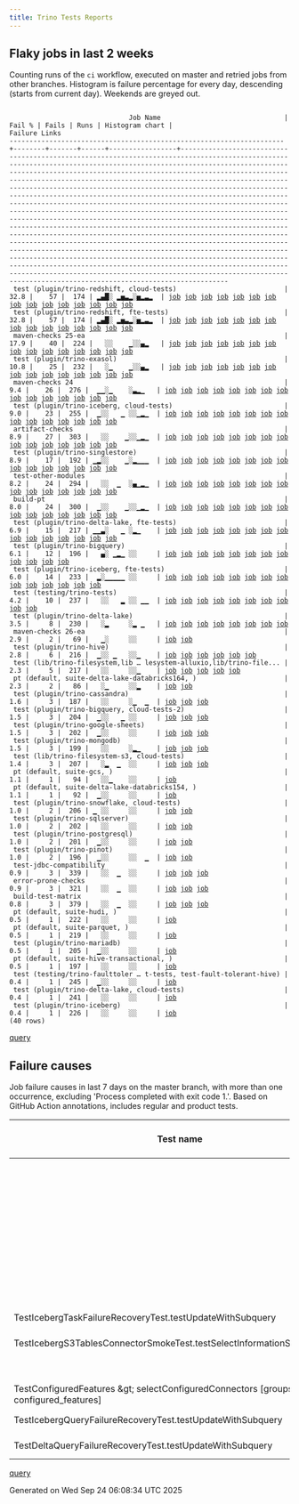 ```yaml
---
title: Trino Tests Reports
---
```


## Flaky jobs in last 2 weeks

Counting runs of the `ci` workflow, executed on master and retried jobs from other branches.
Histogram is failure percentage for every day, descending (starts from current day).
Weekends are greyed out.
<pre><code>
                              Job Name                               | Fail % | Fails | Runs | Histogram chart |                                                                                                                                                                                                                                                                                                                                                                                                                                                                                                                                                                                                                  Failure Links                                                                                                                                                                                                                                                                                                                                                                                                                                                                                                                                                                                                                   
---------------------------------------------------------------------+--------+-------+------+-----------------+--------------------------------------------------------------------------------------------------------------------------------------------------------------------------------------------------------------------------------------------------------------------------------------------------------------------------------------------------------------------------------------------------------------------------------------------------------------------------------------------------------------------------------------------------------------------------------------------------------------------------------------------------------------------------------------------------------------------------------------------------------------------------------------------------------------------------------------------------------------------------------------------------------------------------------------------------------------------------------------------------------------------------------------------------------------------------------------------------------------------------------------------------------------------------------------------------------------------------------------------------
 test (plugin/trino-redshift, cloud-tests)                           |   32.8 |    57 |  174 | ▂▄█░ ▂▅▃▂░▅▂▃▂  | <a href="https://github.com/trinodb/trino/actions/runs/17945034796/job/51029382536">job</a> <a href="https://github.com/trinodb/trino/actions/runs/17946142482/job/51033002142">job</a> <a href="https://github.com/trinodb/trino/actions/runs/17947146478/job/51036431924">job</a> <a href="https://github.com/trinodb/trino/actions/runs/17957498162/job/51072597554">job</a> <a href="https://github.com/trinodb/trino/actions/runs/17906428509/job/50908410243">job</a> <a href="https://github.com/trinodb/trino/actions/runs/17906428509/job/50908410243">job</a> <a href="https://github.com/trinodb/trino/actions/runs/17906428509/job/50924721008">job</a> <a href="https://github.com/trinodb/trino/actions/runs/17906428509/job/50924721008">job</a> <a href="https://github.com/trinodb/trino/actions/runs/17916815779/job/50941145238">job</a> <a href="https://github.com/trinodb/trino/actions/runs/17891632417/job/50872876133">job</a> <a href="https://github.com/trinodb/trino/actions/runs/17900249712/job/50892299026">job</a> <a href="https://github.com/trinodb/trino/actions/runs/17824825255/job/50675513182">job</a> <a href="https://github.com/trinodb/trino/actions/runs/17829688024/job/50691359920">job</a> <a href="https://github.com/trinodb/trino/actions/runs/17829695651/job/50691362198">job</a> <a href="https://github.com/trinodb/trino/actions/runs/17842514026/job/50735277938">job</a>  
 test (plugin/trino-redshift, fte-tests)                             |   32.8 |    57 |  174 | ▂▄█░ ▂▅▃▂░▅▂▃▂  | <a href="https://github.com/trinodb/trino/actions/runs/17945034796/job/51029382534">job</a> <a href="https://github.com/trinodb/trino/actions/runs/17946142482/job/51033002064">job</a> <a href="https://github.com/trinodb/trino/actions/runs/17947146478/job/51036431910">job</a> <a href="https://github.com/trinodb/trino/actions/runs/17957498162/job/51072597547">job</a> <a href="https://github.com/trinodb/trino/actions/runs/17906428509/job/50908410252">job</a> <a href="https://github.com/trinodb/trino/actions/runs/17906428509/job/50908410252">job</a> <a href="https://github.com/trinodb/trino/actions/runs/17906428509/job/50924721021">job</a> <a href="https://github.com/trinodb/trino/actions/runs/17906428509/job/50924721021">job</a> <a href="https://github.com/trinodb/trino/actions/runs/17916815779/job/50941145211">job</a> <a href="https://github.com/trinodb/trino/actions/runs/17891632417/job/50872876144">job</a> <a href="https://github.com/trinodb/trino/actions/runs/17900249712/job/50892299016">job</a> <a href="https://github.com/trinodb/trino/actions/runs/17824825255/job/50675513172">job</a> <a href="https://github.com/trinodb/trino/actions/runs/17829688024/job/50691359914">job</a> <a href="https://github.com/trinodb/trino/actions/runs/17829695651/job/50691362197">job</a> <a href="https://github.com/trinodb/trino/actions/runs/17842514026/job/50735277878">job</a>  
 maven-checks 25-ea                                                  |   17.9 |    40 |  224 |   ░░    ▁░░▄▂   | <a href="https://github.com/trinodb/trino/actions/runs/17778519950/job/50532140111">job</a> <a href="https://github.com/trinodb/trino/actions/runs/17724062285/job/50361332652">job</a> <a href="https://github.com/trinodb/trino/actions/runs/17738309738/job/50405638079">job</a> <a href="https://github.com/trinodb/trino/actions/runs/17738309738/job/50405638079">job</a> <a href="https://github.com/trinodb/trino/actions/runs/17660143292/job/50194094687">job</a> <a href="https://github.com/trinodb/trino/actions/runs/17660143292/job/50194094687">job</a> <a href="https://github.com/trinodb/trino/actions/runs/17660143292/job/50194094687">job</a> <a href="https://github.com/trinodb/trino/actions/runs/17660143292/job/50194094687">job</a> <a href="https://github.com/trinodb/trino/actions/runs/17660143292/job/50194094687">job</a> <a href="https://github.com/trinodb/trino/actions/runs/17630006865/job/50095439434">job</a> <a href="https://github.com/trinodb/trino/actions/runs/17650190400/job/50158876928">job</a> <a href="https://github.com/trinodb/trino/actions/runs/17657871522/job/50184928161">job</a> <a href="https://github.com/trinodb/trino/actions/runs/17657871522/job/50184928161">job</a> <a href="https://github.com/trinodb/trino/actions/runs/17660143292/job/50191760066">job</a> <a href="https://github.com/trinodb/trino/actions/runs/17619200359/job/50060293383">job</a>  
 test (plugin/trino-exasol)                                          |   10.8 |    25 |  232 |   ░▁    ▁░░▄▂   | <a href="https://github.com/trinodb/trino/actions/runs/17880181654/job/50846855434">job</a> <a href="https://github.com/trinodb/trino/actions/runs/17775814099/job/50523216417">job</a> <a href="https://github.com/trinodb/trino/actions/runs/17724062285/job/50361387214">job</a> <a href="https://github.com/trinodb/trino/actions/runs/17728863099/job/50375538197">job</a> <a href="https://github.com/trinodb/trino/actions/runs/17728863099/job/50380379460">job</a> <a href="https://github.com/trinodb/trino/actions/runs/17738309738/job/50405735146">job</a> <a href="https://github.com/trinodb/trino/actions/runs/17738309738/job/50405735146">job</a> <a href="https://github.com/trinodb/trino/actions/runs/17660143292/job/50194095767">job</a> <a href="https://github.com/trinodb/trino/actions/runs/17660143292/job/50194095767">job</a> <a href="https://github.com/trinodb/trino/actions/runs/17660143292/job/50194095767">job</a> <a href="https://github.com/trinodb/trino/actions/runs/17660143292/job/50194095767">job</a> <a href="https://github.com/trinodb/trino/actions/runs/17660143292/job/50194095767">job</a> <a href="https://github.com/trinodb/trino/actions/runs/17630006865/job/50095493977">job</a> <a href="https://github.com/trinodb/trino/actions/runs/17630918115/job/50098091653">job</a> <a href="https://github.com/trinodb/trino/actions/runs/17660143292/job/50191801080">job</a>  
 maven-checks 24                                                     |    9.4 |    26 |  276 |  ▁▁░▁    ░▃▂▁   | <a href="https://github.com/trinodb/trino/actions/runs/17906428509/job/50908346161">job</a> <a href="https://github.com/trinodb/trino/actions/runs/17906428509/job/50908346161">job</a> <a href="https://github.com/trinodb/trino/actions/runs/17899727496/job/50891104715">job</a> <a href="https://github.com/trinodb/trino/actions/runs/17844603050/job/50741441071">job</a> <a href="https://github.com/trinodb/trino/actions/runs/17844603050/job/50741441071">job</a> <a href="https://github.com/trinodb/trino/actions/runs/17810272328/job/50632069428">job</a> <a href="https://github.com/trinodb/trino/actions/runs/17775814099/job/50523135502">job</a> <a href="https://github.com/trinodb/trino/actions/runs/17728863099/job/50375455103">job</a> <a href="https://github.com/trinodb/trino/actions/runs/17697126334/job/50297949621">job</a> <a href="https://github.com/trinodb/trino/actions/runs/17697126334/job/50297949621">job</a> <a href="https://github.com/trinodb/trino/actions/runs/17699095983/job/50302362535">job</a> <a href="https://github.com/trinodb/trino/actions/runs/17657871522/job/50202516504">job</a> <a href="https://github.com/trinodb/trino/actions/runs/17657871522/job/50202516504">job</a> <a href="https://github.com/trinodb/trino/actions/runs/17657871522/job/50204891060">job</a> <a href="https://github.com/trinodb/trino/actions/runs/17657871522/job/50204891060">job</a>  
 test (plugin/trino-iceberg, cloud-tests)                            |    9.0 |    23 |  255 |  ▁░░   ▁ ░░▁▂▁  | <a href="https://github.com/trinodb/trino/actions/runs/17946142482/job/51033001983">job</a> <a href="https://github.com/trinodb/trino/actions/runs/17906428509/job/50908410194">job</a> <a href="https://github.com/trinodb/trino/actions/runs/17906428509/job/50908410194">job</a> <a href="https://github.com/trinodb/trino/actions/runs/17854232719/job/50769592574">job</a> <a href="https://github.com/trinodb/trino/actions/runs/17829688024/job/50691359796">job</a> <a href="https://github.com/trinodb/trino/actions/runs/17792488201/job/50572759411">job</a> <a href="https://github.com/trinodb/trino/actions/runs/17768609487/job/50498480549">job</a> <a href="https://github.com/trinodb/trino/actions/runs/17777870776/job/50530038454">job</a> <a href="https://github.com/trinodb/trino/actions/runs/17778519950/job/50532219094">job</a> <a href="https://github.com/trinodb/trino/actions/runs/17739067718/job/50408316546">job</a> <a href="https://github.com/trinodb/trino/actions/runs/17745012977/job/50428172238">job</a> <a href="https://github.com/trinodb/trino/actions/runs/17675959315/job/50238062823">job</a> <a href="https://github.com/trinodb/trino/actions/runs/17675997413/job/50238184764">job</a> <a href="https://github.com/trinodb/trino/actions/runs/17630918115/job/50098091603">job</a> <a href="https://github.com/trinodb/trino/actions/runs/17631862563/job/50100658512">job</a>  
 artifact-checks                                                     |    8.9 |    27 |  303 |   ░░    ▁░░▁▂▁  | <a href="https://github.com/trinodb/trino/actions/runs/17854232719/job/50769497262">job</a> <a href="https://github.com/trinodb/trino/actions/runs/17808512887/job/50626192998">job</a> <a href="https://github.com/trinodb/trino/actions/runs/17724062285/job/50361332650">job</a> <a href="https://github.com/trinodb/trino/actions/runs/17737905901/job/50404307323">job</a> <a href="https://github.com/trinodb/trino/actions/runs/17739067718/job/50408213240">job</a> <a href="https://github.com/trinodb/trino/actions/runs/17663936879/job/50202240761">job</a> <a href="https://github.com/trinodb/trino/actions/runs/17684430694/job/50266031620">job</a> <a href="https://github.com/trinodb/trino/actions/runs/17684430694/job/50266031620">job</a> <a href="https://github.com/trinodb/trino/actions/runs/17619841585/job/50146411200">job</a> <a href="https://github.com/trinodb/trino/actions/runs/17619841585/job/50146411200">job</a> <a href="https://github.com/trinodb/trino/actions/runs/17619841585/job/50146411200">job</a> <a href="https://github.com/trinodb/trino/actions/runs/17619841585/job/50147658947">job</a> <a href="https://github.com/trinodb/trino/actions/runs/17619841585/job/50147658947">job</a> <a href="https://github.com/trinodb/trino/actions/runs/17619841585/job/50062543817">job</a> <a href="https://github.com/trinodb/trino/actions/runs/17619841585/job/50062543817">job</a>  
 test (plugin/trino-singlestore)                                     |    8.9 |    17 |  192 | ▁▂░░    ▁░▂▁▁▁  | <a href="https://github.com/trinodb/trino/actions/runs/17941201394/job/51018150057">job</a> <a href="https://github.com/trinodb/trino/actions/runs/17941201394/job/51018150057">job</a> <a href="https://github.com/trinodb/trino/actions/runs/17906428509/job/50908410264">job</a> <a href="https://github.com/trinodb/trino/actions/runs/17906428509/job/50908410264">job</a> <a href="https://github.com/trinodb/trino/actions/runs/17915678995/job/50937311307">job</a> <a href="https://github.com/trinodb/trino/actions/runs/17724062285/job/50361387217">job</a> <a href="https://github.com/trinodb/trino/actions/runs/17738309738/job/50405735313">job</a> <a href="https://github.com/trinodb/trino/actions/runs/17738309738/job/50405735313">job</a> <a href="https://github.com/trinodb/trino/actions/runs/17691057049/job/50284613992">job</a> <a href="https://github.com/trinodb/trino/actions/runs/17691057049/job/50284613992">job</a> <a href="https://github.com/trinodb/trino/actions/runs/17675997413/job/50238184755">job</a> <a href="https://github.com/trinodb/trino/actions/runs/17640244384/job/50125464864">job</a> <a href="https://github.com/trinodb/trino/actions/runs/17640244384/job/50125464864">job</a> <a href="https://github.com/trinodb/trino/actions/runs/17655660370/job/50177709387">job</a> <a href="https://github.com/trinodb/trino/actions/runs/17619200359/job/50060381934">job</a>  
 test-other-modules                                                  |    8.2 |    24 |  294 |   ░░  ▁  ░▄▁▂▁  | <a href="https://github.com/trinodb/trino/actions/runs/17796027534/job/50583762577">job</a> <a href="https://github.com/trinodb/trino/actions/runs/17796027534/job/50583762577">job</a> <a href="https://github.com/trinodb/trino/actions/runs/17808512887/job/50626193018">job</a> <a href="https://github.com/trinodb/trino/actions/runs/17728863099/job/50375455153">job</a> <a href="https://github.com/trinodb/trino/actions/runs/17697126334/job/50297949644">job</a> <a href="https://github.com/trinodb/trino/actions/runs/17697126334/job/50297949644">job</a> <a href="https://github.com/trinodb/trino/actions/runs/17697126334/job/50301409187">job</a> <a href="https://github.com/trinodb/trino/actions/runs/17697126334/job/50301409187">job</a> <a href="https://github.com/trinodb/trino/actions/runs/17668507828/job/50214815451">job</a> <a href="https://github.com/trinodb/trino/actions/runs/17680415495/job/50253036027">job</a> <a href="https://github.com/trinodb/trino/actions/runs/17630128259/job/50095797726">job</a> <a href="https://github.com/trinodb/trino/actions/runs/17630132068/job/50095807031">job</a> <a href="https://github.com/trinodb/trino/actions/runs/17646526015/job/50145803127">job</a> <a href="https://github.com/trinodb/trino/actions/runs/17657114104/job/50182531485">job</a> <a href="https://github.com/trinodb/trino/actions/runs/17657871522/job/50184928286">job</a>  
 build-pt                                                            |    8.0 |    24 |  300 |  ▁░░    ▁░░▁▂▁  | <a href="https://github.com/trinodb/trino/actions/runs/17906428509/job/50908346113">job</a> <a href="https://github.com/trinodb/trino/actions/runs/17906428509/job/50908346113">job</a> <a href="https://github.com/trinodb/trino/actions/runs/17808512887/job/50626193100">job</a> <a href="https://github.com/trinodb/trino/actions/runs/17768609487/job/50498376173">job</a> <a href="https://github.com/trinodb/trino/actions/runs/17728895296/job/50375552741">job</a> <a href="https://github.com/trinodb/trino/actions/runs/17732524052/job/50386603962">job</a> <a href="https://github.com/trinodb/trino/actions/runs/17737905901/job/50404307388">job</a> <a href="https://github.com/trinodb/trino/actions/runs/17683662878/job/50263449639">job</a> <a href="https://github.com/trinodb/trino/actions/runs/17683662878/job/50263449639">job</a> <a href="https://github.com/trinodb/trino/actions/runs/17631862563/job/50100621025">job</a> <a href="https://github.com/trinodb/trino/actions/runs/17643059345/job/50134345906">job</a> <a href="https://github.com/trinodb/trino/actions/runs/17643059345/job/50134345906">job</a> <a href="https://github.com/trinodb/trino/actions/runs/17650190400/job/50158877028">job</a> <a href="https://github.com/trinodb/trino/actions/runs/17657871522/job/50184928222">job</a> <a href="https://github.com/trinodb/trino/actions/runs/17606371752/job/50017937061">job</a>  
 test (plugin/trino-delta-lake, fte-tests)                           |    6.9 |    15 |  217 | ▁▁▃░   ▁ ░▂▁    | <a href="https://github.com/trinodb/trino/actions/runs/17941201394/job/51018149993">job</a> <a href="https://github.com/trinodb/trino/actions/runs/17941201394/job/51018149993">job</a> <a href="https://github.com/trinodb/trino/actions/runs/17941201394/job/51029306988">job</a> <a href="https://github.com/trinodb/trino/actions/runs/17941201394/job/51029306988">job</a> <a href="https://github.com/trinodb/trino/actions/runs/17924602526/job/50967976902">job</a> <a href="https://github.com/trinodb/trino/actions/runs/17891632417/job/50872876085">job</a> <a href="https://github.com/trinodb/trino/actions/runs/17899727496/job/50891129641">job</a> <a href="https://github.com/trinodb/trino/actions/runs/17761312748/job/50474588006">job</a> <a href="https://github.com/trinodb/trino/actions/runs/17775814099/job/50523216418">job</a> <a href="https://github.com/trinodb/trino/actions/runs/17778519950/job/50532219063">job</a> <a href="https://github.com/trinodb/trino/actions/runs/17737905901/job/50404428175">job</a> <a href="https://github.com/trinodb/trino/actions/runs/17697126334/job/50297972167">job</a> <a href="https://github.com/trinodb/trino/actions/runs/17697126334/job/50297972167">job</a> <a href="https://github.com/trinodb/trino/actions/runs/17684430694/job/50266097268">job</a> <a href="https://github.com/trinodb/trino/actions/runs/17684430694/job/50266097268">job</a>  
 test (plugin/trino-bigquery)                                        |    6.1 |    12 |  196 |   ▄░ ▁▂▁ ░░     | <a href="https://github.com/trinodb/trino/actions/runs/17947146478/job/51036431701">job</a> <a href="https://github.com/trinodb/trino/actions/runs/17900249712/job/50892298982">job</a> <a href="https://github.com/trinodb/trino/actions/runs/17829688024/job/50691359645">job</a> <a href="https://github.com/trinodb/trino/actions/runs/17829695651/job/50691362211">job</a> <a href="https://github.com/trinodb/trino/actions/runs/17833117126/job/50703277829">job</a> <a href="https://github.com/trinodb/trino/actions/runs/17792488201/job/50572759337">job</a> <a href="https://github.com/trinodb/trino/actions/runs/17795269142/job/50581473894">job</a> <a href="https://github.com/trinodb/trino/actions/runs/17810272328/job/50632136592">job</a> <a href="https://github.com/trinodb/trino/actions/runs/17761312748/job/50474587989">job</a> <a href="https://github.com/trinodb/trino/actions/runs/17765667341/job/50488448910">job</a> <a href="https://github.com/trinodb/trino/actions/runs/17724062285/job/50361387128">job</a> <a href="https://github.com/trinodb/trino/actions/runs/17728895296/job/50375625254">job</a>                                                                                                                                                                                                                                                  
 test (plugin/trino-iceberg, fte-tests)                              |    6.0 |    14 |  233 |  ▂░▁▁▁▁▁ ░░     | <a href="https://github.com/trinodb/trino/actions/runs/17957498162/job/51072597484">job</a> <a href="https://github.com/trinodb/trino/actions/runs/17917482833/job/50943444002">job</a> <a href="https://github.com/trinodb/trino/actions/runs/17924602526/job/50967977003">job</a> <a href="https://github.com/trinodb/trino/actions/runs/17885270037/job/50858111997">job</a> <a href="https://github.com/trinodb/trino/actions/runs/17844603050/job/50741489712">job</a> <a href="https://github.com/trinodb/trino/actions/runs/17844603050/job/50741489712">job</a> <a href="https://github.com/trinodb/trino/actions/runs/17830841304/job/50695228423">job</a> <a href="https://github.com/trinodb/trino/actions/runs/17830841304/job/50695228423">job</a> <a href="https://github.com/trinodb/trino/actions/runs/17792488201/job/50572759429">job</a> <a href="https://github.com/trinodb/trino/actions/runs/17810272328/job/50632136639">job</a> <a href="https://github.com/trinodb/trino/actions/runs/17761312748/job/50474588012">job</a> <a href="https://github.com/trinodb/trino/actions/runs/17768609487/job/50498480502">job</a> <a href="https://github.com/trinodb/trino/actions/runs/17737905901/job/50404428205">job</a> <a href="https://github.com/trinodb/trino/actions/runs/17677268740/job/50242497328">job</a>                                                                                  
 test (testing/trino-tests)                                          |    4.2 |    10 |  237 |   ░░   ▂ ░░ ▁▁  | <a href="https://github.com/trinodb/trino/actions/runs/17750594273/job/50444671454">job</a> <a href="https://github.com/trinodb/trino/actions/runs/17750594273/job/50444671454">job</a> <a href="https://github.com/trinodb/trino/actions/runs/17761312748/job/50474588139">job</a> <a href="https://github.com/trinodb/trino/actions/runs/17775814099/job/50523216534">job</a> <a href="https://github.com/trinodb/trino/actions/runs/17742046590/job/50418263706">job</a> <a href="https://github.com/trinodb/trino/actions/runs/17657114104/job/50182608522">job</a> <a href="https://github.com/trinodb/trino/actions/runs/17657871522/job/50185114456">job</a> <a href="https://github.com/trinodb/trino/actions/runs/17657871522/job/50185114456">job</a> <a href="https://github.com/trinodb/trino/actions/runs/17608848924/job/50025974278">job</a> <a href="https://github.com/trinodb/trino/actions/runs/17619200359/job/50060381982">job</a>                                                                                                                                                                                                                                                                                                                                                                                                                  
 test (plugin/trino-delta-lake)                                      |    3.5 |     8 |  230 |   ░▂     ░▂ ▁   | <a href="https://github.com/trinodb/trino/actions/runs/17945080983/job/51029541090">job</a> <a href="https://github.com/trinodb/trino/actions/runs/17874494444/job/50833924443">job</a> <a href="https://github.com/trinodb/trino/actions/runs/17874494444/job/50833924443">job</a> <a href="https://github.com/trinodb/trino/actions/runs/17691057049/job/50284613947">job</a> <a href="https://github.com/trinodb/trino/actions/runs/17691057049/job/50284613947">job</a> <a href="https://github.com/trinodb/trino/actions/runs/17677268740/job/50242497268">job</a> <a href="https://github.com/trinodb/trino/actions/runs/17640244384/job/50125464755">job</a> <a href="https://github.com/trinodb/trino/actions/runs/17640244384/job/50125464755">job</a>                                                                                                                                                                                                                                                                                                                                                                                                                                                                                                                                                                                  
 maven-checks 26-ea                                                  |    2.9 |     2 |   69 |   ▁░     ░░     | <a href="https://github.com/trinodb/trino/actions/runs/17899727496/job/50891104714">job</a> <a href="https://github.com/trinodb/trino/actions/runs/17854232719/job/50769497255">job</a>                                                                                                                                                                                                                                                                                                                                                                                                                                                                                                                                                                                                                                                                                                                                                                                                                                                                                                                                                                                                                                                                                  
 test (plugin/trino-hive)                                            |    2.8 |     6 |  216 |  ▁░░ ▁   ░░▁    | <a href="https://github.com/trinodb/trino/actions/runs/17916815779/job/50941145157">job</a> <a href="https://github.com/trinodb/trino/actions/runs/17830841304/job/50695228424">job</a> <a href="https://github.com/trinodb/trino/actions/runs/17830841304/job/50695228424">job</a> <a href="https://github.com/trinodb/trino/actions/runs/17765667341/job/50488448957">job</a> <a href="https://github.com/trinodb/trino/actions/runs/17684430694/job/50266097255">job</a> <a href="https://github.com/trinodb/trino/actions/runs/17684430694/job/50266097255">job</a>                                                                                                                                                                                                                                                                                                                                                                                                                                                                                                                                                                                                                                                                                                                                                  
 test (lib/trino-filesystem,lib … lesystem-alluxio,lib/trino-file... |    2.3 |     5 |  217 |   ░░     ░░▁    | <a href="https://github.com/trinodb/trino/actions/runs/17842514026/job/50735277661">job</a> <a href="https://github.com/trinodb/trino/actions/runs/17738309738/job/50405735064">job</a> <a href="https://github.com/trinodb/trino/actions/runs/17738309738/job/50405735064">job</a> <a href="https://github.com/trinodb/trino/actions/runs/17683662878/job/50263522796">job</a> <a href="https://github.com/trinodb/trino/actions/runs/17683662878/job/50263522796">job</a>                                                                                                                                                                                                                                                                                                                                                                                                                                                                                                                                                                                                                                                                                                                                                                                                                                  
 pt (default, suite-delta-lake-databricks164, )                      |    2.3 |     2 |   86 |   ░▁     ░░▂    | <a href="https://github.com/trinodb/trino/actions/runs/17880181654/job/50847125015">job</a> <a href="https://github.com/trinodb/trino/actions/runs/17663936879/job/50202637267">job</a>                                                                                                                                                                                                                                                                                                                                                                                                                                                                                                                                                                                                                                                                                                                                                                                                                                                                                                                                                                                                                                                                                  
 test (plugin/trino-cassandra)                                       |    1.6 |     3 |  187 |   ░░     ░▁  ▁  | <a href="https://github.com/trinodb/trino/actions/runs/17739067718/job/50408316485">job</a> <a href="https://github.com/trinodb/trino/actions/runs/17699095983/job/50302384392">job</a> <a href="https://github.com/trinodb/trino/actions/runs/17606371752/job/50018008988">job</a>                                                                                                                                                                                                                                                                                                                                                                                                                                                                                                                                                                                                                                                                                                                                                                                                                                                                                                                                                                                                  
 test (plugin/trino-bigquery, cloud-tests-2)                         |    1.5 |     3 |  204 |  ▁░░   ▁ ░░     | <a href="https://github.com/trinodb/trino/actions/runs/17918018832/job/50945406072">job</a> <a href="https://github.com/trinodb/trino/actions/runs/17752189100/job/50448935550">job</a> <a href="https://github.com/trinodb/trino/actions/runs/17752189100/job/50448935550">job</a>                                                                                                                                                                                                                                                                                                                                                                                                                                                                                                                                                                                                                                                                                                                                                                                                                                                                                                                                                                                                  
 test (plugin/trino-google-sheets)                                   |    1.5 |     3 |  202 |  ▁░░     ░░     | <a href="https://github.com/trinodb/trino/actions/runs/17915520645/job/50936783492">job</a> <a href="https://github.com/trinodb/trino/actions/runs/17765667341/job/50488448946">job</a> <a href="https://github.com/trinodb/trino/actions/runs/17739118375/job/50408517491">job</a>                                                                                                                                                                                                                                                                                                                                                                                                                                                                                                                                                                                                                                                                                                                                                                                                                                                                                                                                                                                                  
 test (plugin/trino-mongodb)                                         |    1.5 |     3 |  199 |   ░░     ░▂▁    | <a href="https://github.com/trinodb/trino/actions/runs/17697126334/job/50297972172">job</a> <a href="https://github.com/trinodb/trino/actions/runs/17697126334/job/50297972172">job</a> <a href="https://github.com/trinodb/trino/actions/runs/17687261598/job/50274628598">job</a>                                                                                                                                                                                                                                                                                                                                                                                                                                                                                                                                                                                                                                                                                                                                                                                                                                                                                                                                                                                                  
 test (lib/trino-filesystem-s3, cloud-tests)                         |    1.4 |     3 |  207 |   ░▂  ▁  ░░     | <a href="https://github.com/trinodb/trino/actions/runs/17880181654/job/50846855412">job</a> <a href="https://github.com/trinodb/trino/actions/runs/17810272328/job/50632136574">job</a> <a href="https://github.com/trinodb/trino/actions/runs/17765667341/job/50488448890">job</a>                                                                                                                                                                                                                                                                                                                                                                                                                                                                                                                                                                                                                                                                                                                                                                                                                                                                                                                                                                                                  
 pt (default, suite-gcs, )                                           |    1.1 |     1 |   94 |   ░░▁    ░░     | <a href="https://github.com/trinodb/trino/actions/runs/17854232719/job/50770683445">job</a>                                                                                                                                                                                                                                                                                                                                                                                                                                                                                                                                                                                                                                                                                                                                                                                                                                                                                                                                                                                                                                                                                                                                                                  
 pt (default, suite-delta-lake-databricks154, )                      |    1.1 |     1 |   92 |  ▁░░     ░░     | <a href="https://github.com/trinodb/trino/actions/runs/17915678995/job/50938122312">job</a>                                                                                                                                                                                                                                                                                                                                                                                                                                                                                                                                                                                                                                                                                                                                                                                                                                                                                                                                                                                                                                                                                                                                                                  
 test (plugin/trino-snowflake, cloud-tests)                          |    1.0 |     2 |  206 | ▁ ░░     ░░     | <a href="https://github.com/trinodb/trino/actions/runs/17941201394/job/51018150065">job</a> <a href="https://github.com/trinodb/trino/actions/runs/17941201394/job/51018150065">job</a>                                                                                                                                                                                                                                                                                                                                                                                                                                                                                                                                                                                                                                                                                                                                                                                                                                                                                                                                                                                                                                                                                  
 test (plugin/trino-sqlserver)                                       |    1.0 |     2 |  202 |   ░░     ░░     | <a href="https://github.com/trinodb/trino/actions/runs/17759924675/job/50470217238">job</a> <a href="https://github.com/trinodb/trino/actions/runs/17724062285/job/50361387228">job</a>                                                                                                                                                                                                                                                                                                                                                                                                                                                                                                                                                                                                                                                                                                                                                                                                                                                                                                                                                                                                                                                                                  
 test (plugin/trino-postgresql)                                      |    1.0 |     2 |  201 |  ▁░░     ░░     | <a href="https://github.com/trinodb/trino/actions/runs/17906428509/job/50908410242">job</a> <a href="https://github.com/trinodb/trino/actions/runs/17906428509/job/50908410242">job</a>                                                                                                                                                                                                                                                                                                                                                                                                                                                                                                                                                                                                                                                                                                                                                                                                                                                                                                                                                                                                                                                                                  
 test (plugin/trino-pinot)                                           |    1.0 |     2 |  196 |  ▁░░     ░░  ▁  | <a href="https://github.com/trinodb/trino/actions/runs/17915678995/job/50937311300">job</a> <a href="https://github.com/trinodb/trino/actions/runs/17606371752/job/50018009063">job</a>                                                                                                                                                                                                                                                                                                                                                                                                                                                                                                                                                                                                                                                                                                                                                                                                                                                                                                                                                                                                                                                                                  
 test-jdbc-compatibility                                             |    0.9 |     3 |  339 |   ░░  ▁  ░░     | <a href="https://github.com/trinodb/trino/actions/runs/17806462670/job/50619435964">job</a> <a href="https://github.com/trinodb/trino/actions/runs/17806462670/job/50619435964">job</a> <a href="https://github.com/trinodb/trino/actions/runs/17808512887/job/50626193008">job</a>                                                                                                                                                                                                                                                                                                                                                                                                                                                                                                                                                                                                                                                                                                                                                                                                                                                                                                                                                                                                  
 error-prone-checks                                                  |    0.9 |     3 |  321 |   ░░  ▁  ░░     | <a href="https://github.com/trinodb/trino/actions/runs/17806462670/job/50619435975">job</a> <a href="https://github.com/trinodb/trino/actions/runs/17806462670/job/50619435975">job</a> <a href="https://github.com/trinodb/trino/actions/runs/17808512887/job/50626193074">job</a>                                                                                                                                                                                                                                                                                                                                                                                                                                                                                                                                                                                                                                                                                                                                                                                                                                                                                                                                                                                                  
 build-test-matrix                                                   |    0.8 |     3 |  379 |   ░░  ▁  ░░     | <a href="https://github.com/trinodb/trino/actions/runs/17806462670/job/50619435972">job</a> <a href="https://github.com/trinodb/trino/actions/runs/17806462670/job/50619435972">job</a> <a href="https://github.com/trinodb/trino/actions/runs/17808512887/job/50626193066">job</a>                                                                                                                                                                                                                                                                                                                                                                                                                                                                                                                                                                                                                                                                                                                                                                                                                                                                                                                                                                                                  
 pt (default, suite-hudi, )                                          |    0.5 |     1 |  222 |   ░░     ░░     | <a href="https://github.com/trinodb/trino/actions/runs/17833117126/job/50704812503">job</a>                                                                                                                                                                                                                                                                                                                                                                                                                                                                                                                                                                                                                                                                                                                                                                                                                                                                                                                                                                                                                                                                                                                                                                  
 pt (default, suite-parquet, )                                       |    0.5 |     1 |  219 |   ░░     ░░     | <a href="https://github.com/trinodb/trino/actions/runs/17833117126/job/50704812464">job</a>                                                                                                                                                                                                                                                                                                                                                                                                                                                                                                                                                                                                                                                                                                                                                                                                                                                                                                                                                                                                                                                                                                                                                                  
 test (plugin/trino-mariadb)                                         |    0.5 |     1 |  205 |  ▁░░     ░░     | <a href="https://github.com/trinodb/trino/actions/runs/17915520645/job/50936783510">job</a>                                                                                                                                                                                                                                                                                                                                                                                                                                                                                                                                                                                                                                                                                                                                                                                                                                                                                                                                                                                                                                                                                                                                                                  
 pt (default, suite-hive-transactional, )                            |    0.5 |     1 |  197 |   ░░     ░░     | <a href="https://github.com/trinodb/trino/actions/runs/17655660370/job/50178811091">job</a>                                                                                                                                                                                                                                                                                                                                                                                                                                                                                                                                                                                                                                                                                                                                                                                                                                                                                                                                                                                                                                                                                                                                                                  
 test (testing/trino-faulttoler … t-tests, test-fault-tolerant-hive) |    0.4 |     1 |  245 |  ▁░░     ░░     | <a href="https://github.com/trinodb/trino/actions/runs/17917482833/job/50943444126">job</a>                                                                                                                                                                                                                                                                                                                                                                                                                                                                                                                                                                                                                                                                                                                                                                                                                                                                                                                                                                                                                                                                                                                                                                  
 test (plugin/trino-delta-lake, cloud-tests)                         |    0.4 |     1 |  241 |   ░░     ░░     | <a href="https://github.com/trinodb/trino/actions/runs/17854232719/job/50769592548">job</a>                                                                                                                                                                                                                                                                                                                                                                                                                                                                                                                                                                                                                                                                                                                                                                                                                                                                                                                                                                                                                                                                                                                                                                  
 test (plugin/trino-iceberg)                                         |    0.4 |     1 |  226 |   ░░     ░░     | <a href="https://github.com/trinodb/trino/actions/runs/17630918115/job/50098091613">job</a>                                                                                                                                                                                                                                                                                                                                                                                                                                                                                                                                                                                                                                                                                                                                                                                                                                                                                                                                                                                                                                                                                                                                                                  
(40 rows)
</code></pre>
[query](https://github.com/trinodb/reports/blob/086b79ec8c7b58e8a310a4dfdc4eb57643823ca7/sql/tests/jobs.sql)

## Failure causes

Job failure causes in last 7 days on the master branch, with more than one occurrence,
excluding 'Process completed with exit code 1.'.
Based on GitHub Action annotations, includes regular and product tests.

| Test name                                                                             | Message                                                                         | Test failures | Run failures | % of runs | First seen at           | Last seen at            | Failure Links                                                                                                                                                                                                                                                                                                                                                                                                    |
| ------------------------------------------------------------------------------------- | ------------------------------------------------------------------------------- | -------------:| ------------:| ---------:| ----------------------- | ----------------------- | ---------------------------------------------------------------------------------------------------------------------------------------------------------------------------------------------------------------------------------------------------------------------------------------------------------------------------------------------------------------------------------------------------------------- |
|                                                                                       | Process completed with exit code 255.                                           |            36 |           18 |       5.0 | 2025-09-17 04:37:57.000 | 2025-09-23 20:35:11.000 | <a href="https://github.com/trinodb/trino/actions/runs/17786228261/job/50554380481">job</a> <a href="https://github.com/trinodb/trino/actions/runs/17786228261/job/50554380482">job</a> <a href="https://github.com/trinodb/trino/actions/runs/17795269142/job/50581474020">job</a> <a href="https://github.com/trinodb/trino/actions/runs/17795269142/job/50581474062">job</a> <a href="https://github.com/trinodb/trino/actions/runs/17796027534/job/50583852737">job</a>  |
|                                                                                       | Canceling since a higher priority waiting request for workflow=ci,\&lt;br/\&gt;       |            36 |            1 |       0.3 | 2025-09-22 18:19:58.000 | 2025-09-22 18:24:09.000 | <a href="https://github.com/trinodb/trino/actions/runs/17924280405/job/50966494546">job</a> <a href="https://github.com/trinodb/trino/actions/runs/17924280405/job/50966494555">job</a> <a href="https://github.com/trinodb/trino/actions/runs/17924280405/job/50966494628">job</a> <a href="https://github.com/trinodb/trino/actions/runs/17924280405/job/50966494664">job</a> <a href="https://github.com/trinodb/trino/actions/runs/17924280405/job/50966494675">job</a>  |
|                                                                                       | The operation was canceled.                                                     |            34 |            1 |       0.3 | 2025-09-22 18:20:01.000 | 2025-09-22 18:23:21.000 | <a href="https://github.com/trinodb/trino/actions/runs/17924280405/job/50966494546">job</a> <a href="https://github.com/trinodb/trino/actions/runs/17924280405/job/50966494555">job</a> <a href="https://github.com/trinodb/trino/actions/runs/17924280405/job/50966494628">job</a> <a href="https://github.com/trinodb/trino/actions/runs/17924280405/job/50966494664">job</a> <a href="https://github.com/trinodb/trino/actions/runs/17924280405/job/50966494675">job</a>  |
|                                                                                       | The action has timed out.                                                       |             7 |            5 |       1.4 | 2025-09-17 11:36:21.000 | 2025-09-22 06:29:03.000 | <a href="https://github.com/trinodb/trino/actions/runs/17796027534/job/50583762577">job</a> <a href="https://github.com/trinodb/trino/actions/runs/17808512887/job/50626192998">job</a> <a href="https://github.com/trinodb/trino/actions/runs/17810272328/job/50632069428">job</a> <a href="https://github.com/trinodb/trino/actions/runs/17854232719/job/50769497255">job</a> <a href="https://github.com/trinodb/trino/actions/runs/17854232719/job/50769497262">job</a>  |
| TestIcebergTaskFailureRecoveryTest.testUpdateWithSubquery                             | For query: \&lt;br/\&gt;                                                              |             4 |            4 |       1.1 | 2025-09-17 21:04:41.000 | 2025-09-23 20:13:28.000 | <a href="https://github.com/trinodb/trino/actions/runs/17810272328/job/50632136639">job</a> <a href="https://github.com/trinodb/trino/actions/runs/17885270037/job/50858111997">job</a> <a href="https://github.com/trinodb/trino/actions/runs/17917482833/job/50943444002">job</a> <a href="https://github.com/trinodb/trino/actions/runs/17957498162/job/51072597484">job</a>                                                                                  |
| TestIcebergS3TablesConnectorSmokeTest.testSelectInformationSchemaTables               | Error listing tables for catalog iceberg: Failed to list tables                 |             3 |            3 |       0.8 | 2025-09-18 13:25:36.000 | 2025-09-23 12:43:09.000 | <a href="https://github.com/trinodb/trino/actions/runs/17829688024/job/50691359796">job</a> <a href="https://github.com/trinodb/trino/actions/runs/17906428509/job/50908410194">job</a> <a href="https://github.com/trinodb/trino/actions/runs/17946142482/job/51033001983">job</a>                                                                                                                                                                  |
|                                                                                       | UnusedImports: Unused import - com.google.common.base.Preconditions.checkState. |             2 |            1 |       0.3 | 2025-09-21 22:35:36.000 | 2025-09-21 22:36:07.000 | <a href="https://github.com/trinodb/trino/actions/runs/17899727496/job/50891104714">job</a> <a href="https://github.com/trinodb/trino/actions/runs/17899727496/job/50891104715">job</a>                                                                                                                                                                                                                                                  |
| TestConfiguredFeatures \&gt; selectConfiguredConnectors \[groups: configured\_features\] | Expecting actual:\&lt;br/\&gt;                                                        |             2 |            1 |       0.3 | 2025-09-19 09:44:53.000 | 2025-09-19 09:44:53.000 | <a href="https://github.com/trinodb/trino/actions/runs/17854232719/job/50770683445">job</a> <a href="https://github.com/trinodb/trino/actions/runs/17854232719/job/50770683445">job</a>                                                                                                                                                                                                                                                  |
| TestIcebergQueryFailureRecoveryTest.testUpdateWithSubquery                            | For query: \&lt;br/\&gt;                                                              |             2 |            2 |       0.6 | 2025-09-20 22:09:44.000 | 2025-09-22 18:40:27.000 | <a href="https://github.com/trinodb/trino/actions/runs/17885270037/job/50858111997">job</a> <a href="https://github.com/trinodb/trino/actions/runs/17924602526/job/50967977003">job</a>                                                                                                                                                                                                                                                  |
| TestDeltaQueryFailureRecoveryTest.testUpdateWithSubquery                              | For query: \&lt;br/\&gt;                                                              |             2 |            2 |       0.6 | 2025-09-21 09:23:27.000 | 2025-09-22 18:42:33.000 | <a href="https://github.com/trinodb/trino/actions/runs/17891632417/job/50872876085">job</a> <a href="https://github.com/trinodb/trino/actions/runs/17924602526/job/50967976902">job</a>                                                                                                                                                                                                                                                  |

[query](https://github.com/trinodb/reports/blob/086b79ec8c7b58e8a310a4dfdc4eb57643823ca7/sql/tests/annotations.sql)

Generated on Wed Sep 24 06:08:34 UTC 2025
